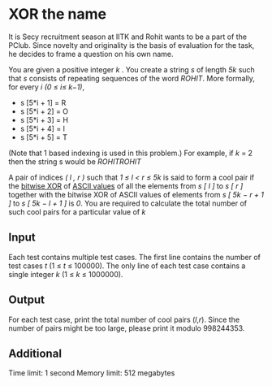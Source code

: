 # XOR the name

It is Secy recruitment season at IITK and Rohit wants to be a part of the PClub. Since novelty and originality is the basis of evaluation for the task, he decides to frame a question on his own name.

You are given a positive integer *k* . You create a string *s* of length *5k* such that *s* consists of repeating sequences of the word *ROHIT*. More formally, for every *i (0 ≤ i≤ k−1)*,

-  s [5*i + 1] = R
-  s [5*i + 2] = O
- s [5*i + 3] = H
- s [5*i + 4] = I
- s [5*i + 5] = T

(Note that 1 based indexing is used in this problem.)
For example, if *k* = 2 then the string s would be *ROHITROHIT*

A pair of indices *( l , r )* such that *1 ≤ l < r ≤ 5k* is said to form a cool pair if the [bitwise XOR](https://en.wikipedia.org/wiki/Bitwise_operation#XOR) of [ASCII values](https://en.wikipedia.org/wiki/ASCII#Printable_characters) of all the elements from *s [ l ]* to *s [ r ]* together with the bitwise XOR of ASCII values of elements from *s [ 5k − r + 1 ]* to *s [ 5k − l + 1 ]* is *0*. You are required to calculate the total number of such cool pairs for a particular value of *k*

## Input
Each test contains multiple test cases. The first line contains the number of test cases *t* (1 ≤ *t* ≤ 100000).
The only line of each test case contains a single integer *k* (1 ≤ *k* ≤ 1000000).

## Output
For each test case, print the total number of cool pairs (*l*,*r*).
Since the number of pairs might be too large, please print it modulo 998244353.
## Additional 
Time limit: 1 second
Memory limit: 512 megabytes